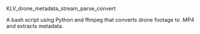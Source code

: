 KLV_drone_metadata_stream_parse_convert

A bash script using Python and ffmpeg that converts drone footage to .MP4 and extracts metadata.